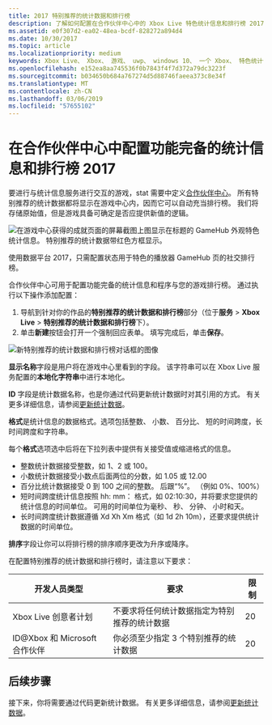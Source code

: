 ```yaml
---
title: 2017 特别推荐的统计数据和排行榜
description: 了解如何配置在合作伙伴中心中的 Xbox Live 特色统计信息和排行榜 2017
ms.assetid: e0f307d2-ea02-48ea-bcdf-828272a894d4
ms.date: 10/30/2017
ms.topic: article
ms.localizationpriority: medium
keywords: Xbox Live、 Xbox、 游戏、 uwp、 windows 10、 一个 Xbox、 特色统计信息和排行榜、 排行榜、 统计信息 2017 中，合作伙伴中心
ms.openlocfilehash: e152ea8aa745536f0b7843f4f7d372a79dc3223f
ms.sourcegitcommit: b034650b684a767274d5d88746faeea373c8e34f
ms.translationtype: MT
ms.contentlocale: zh-CN
ms.lasthandoff: 03/06/2019
ms.locfileid: "57655102"
---
```

# <a name="configuring-featured-stats-and-leaderboards-2017-in-partner-center"></a>在合作伙伴中心中配置功能完备的统计信息和排行榜 2017

要进行与统计信息服务进行交互的游戏，stat 需要中定义[合作伙伴中心](https://partner.microsoft.com/dashboard)。 所有特别推荐的统计数据都将显示在游戏中心内，因而它可以自动充当排行榜。 我们将存储原始值，但是游戏具备可确定是否应提供新值的逻辑。

![在游戏中心获得的成就页面的屏幕截图](../../images/dev-center/featured-stats-and-leaderboards/featured-stats-and-leaderboards-2.png)上图显示在标题的 GameHub 外观特色统计信息。 特别推荐的统计数据带红色方框显示。

使用数据平台 2017，只需配置状态用于特色的播放器 GameHub 页的社交排行榜。

合作伙伴中心可用于配置功能完备的统计信息和程序与您的游戏排行榜。 通过执行以下操作添加配置：

1. 导航到针对你的作品的**特别推荐的统计数据和排行榜**部分（位于**服务** > **Xbox Live** > **特别推荐的统计数据和排行榜**下）。
2. 单击**新建**按钮会打开一个强制回应表单。 填写完成后，单击**保存**。

![新特别推荐的统计数据和排行榜对话框的图像](../../images/dev-center/featured-stats-and-leaderboards/featured-stats.png)

**显示名称**字段是用户将在游戏中心里看到的字段。 该字符串可以在 Xbox Live 服务配置的**本地化字符串**中进行本地化。

**ID** 字段是统计数据名称，也是你通过代码更新统计数据时对其引用的方式。 有关更多详细信息，请参阅[更新统计数据](../../leaderboards-and-stats-2017/player-stats-updating.md)。

**格式**是统计信息的数据格式。选项包括整数、 小数、 百分比、 短的时间跨度，长时间跨度和字符串。

每个**格式**选项选中后将在下拉列表中提供有关接受值或缩进格式的信息。

* 整数统计数据接受整数，如 1、2 或 100。
* 小数统计数据接受小数点后面两位的分数，如 1.05 或 12.00
* 百分比统计数据接受 0 到 100 之间的整数。 后跟“%”。 （例如 0%、100%）
* 短时间跨度统计信息按照 hh: mm： 格式，如 02:10:30，并将要求您提供的统计信息的时间单位。 可用的时间单位为毫秒、 秒、 分钟、 小时和天。
* 长时间跨度统计数据遵循 Xd Xh Xm 格式（如 1d 2h 10m），还要求提供统计数据的时间单位。

**排序**字段让你可以将排行榜的排序顺序更改为升序或降序。

在配置特别推荐的统计数据和排行榜时，请注意以下要求：

| 开发人员类型 | 要求 | 限制 |
|----------------|-------------|-------|
| Xbox Live 创意者计划 | 不要求将任何统计数据指定为特别推荐的统计数据 | 20 |
| ID@Xbox 和 Microsoft 合作伙伴 | 你必须至少指定 3 个特别推荐的统计数据 | 20 |

## <a name="next-steps"></a>后续步骤

接下来，你将需要通过代码更新统计数据。  有关更多详细信息，请参阅[更新统计数据](../../leaderboards-and-stats-2017/player-stats-updating.md)。
